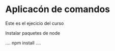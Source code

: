 # Aplicacón de comandos

Este es el ejecicio del curso

Instalar paquetes de node

....
npm install
....


